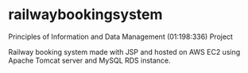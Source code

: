# railwaybookingsystem
Principles of Information and Data Management (01:198:336) Project

Railway booking system made with JSP and hosted on AWS EC2 using Apache Tomcat server and MySQL RDS instance.